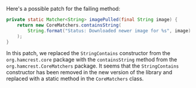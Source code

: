 Here's a possible patch for the failing method:

```java
private static Matcher<String> imagePulled(final String image) {
    return new CoreMatchers.containsString(
        String.format("Status: Downloaded newer image for %s", image)
    );
}
```

In this patch, we replaced the `StringContains` constructor from the `org.hamcrest.core` package with the `containsString` method from the `org.hamcrest.CoreMatchers` package. It seems that the `StringContains` constructor has been removed in the new version of the library and replaced with a static method in the `CoreMatchers` class.
